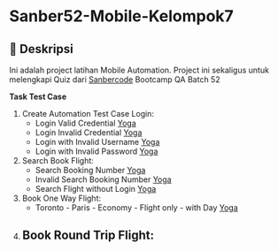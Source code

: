# Sanber52-Mobile-Kelompok7
## 🚀 Deskripsi
Ini adalah project latihan Mobile Automation. Project ini sekaligus untuk melengkapi Quiz dari [Sanbercode](https://sanbercode.com/) Bootcamp QA Batch 52

**Task Test Case**
1.  Create Automation Test Case Login: 
    - Login Valid Credential [Yoga](yogasatriautama@gmail.com)
    - Login Invalid Credential [Yoga](yogasatriautama@gmail.com)
    - Login with Invalid Username [Yoga](yogasatriautama@gmail.com)
    - Login with Invalid Password [Yoga](yogasatriautama@gmail.com)
2.  Search Book Flight:
    - Search Booking Number [Yoga](yogasatriautama@gmail.com)
    - Invalid Search Booking Number [Yoga](yogasatriautama@gmail.com)
    - Search Flight without Login [Yoga](yogasatriautama@gmail.com)
3.  Book One Way Flight:
    - Toronto - Paris - Economy - Flight only - with Day [Yoga](yogasatriautama@gmail.com)
4. Book Round Trip Flight:
    -
